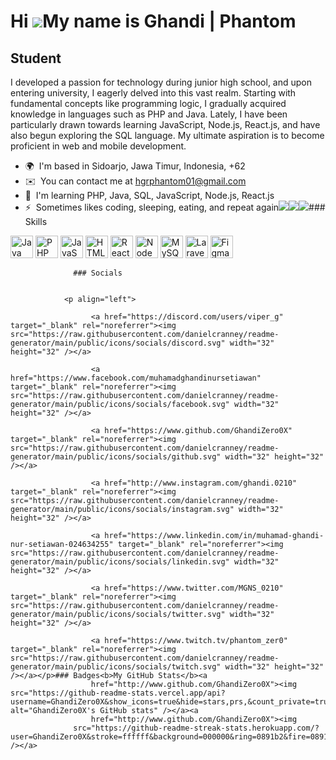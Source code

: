 Hi ![](https://user-images.githubusercontent.com/18350557/176309783-0785949b-9127-417c-8b55-ab5a4333674e.gif)My name is Ghandi | Phantom
========================================================================================================================================

Student
-------

I developed a passion for technology during junior high school, and upon entering university, I eagerly delved into this vast realm. Starting with fundamental concepts like programming logic, I gradually acquired knowledge in languages such as PHP and Java. Lately, I have been particularly drawn towards learning JavaScript, Node.js, React.js, and have also begun exploring the SQL language. My ultimate aspiration is to become proficient in web and mobile development.

*   🌍  I'm based in Sidoarjo, Jawa Timur, Indonesia, +62
*   ✉️  You can contact me at [hgrphantom01@gmail.com](mailto:hgrphantom01@gmail.com)
*   🧠  I'm learning PHP, Java, SQL, JavaScript, Node.js, React.js
*   ⚡  Sometimes likes coding, sleeping, eating, and repeat again<a href="https://www.github.com/GhandiZero0X" target="_blank" rel="noreferrer"><img
                  src="https://img.shields.io/github/followers/GhandiZero0X?logo=github&style=for-the-badge&color=0891b2&labelColor=000000" /></a><a href="https://www.twitter.com/MGNS_0210" target="_blank" rel="noreferrer"><img
                  src="https://img.shields.io/twitter/follow/MGNS_0210?logo=twitter&style=for-the-badge&color=0891b2&labelColor=000000"
                /></a><a href="https://www.twitch.tv/phantom_zer0" target="_blank" rel="noreferrer"><img
                  src="https://img.shields.io/twitch/status/phantom_zer0?logo=twitchsx&style=for-the-badge&color=0891b2&labelColor=000000&label=TWITCH+STATUS" /></a>### Skills 
<p align="left">
<a href="https://www.oracle.com/java/" target="_blank" rel="noreferrer"><img src="https://raw.githubusercontent.com/danielcranney/readme-generator/main/public/icons/skills/java-colored.svg" width="36" height="36" alt="Java" /></a>
<a href="https://www.php.net/" target="_blank" rel="noreferrer"><img src="https://raw.githubusercontent.com/danielcranney/readme-generator/main/public/icons/skills/php-colored.svg" width="36" height="36" alt="PHP" /></a>
<a href="https://developer.mozilla.org/en-US/docs/Web/JavaScript" target="_blank" rel="noreferrer"><img src="https://raw.githubusercontent.com/danielcranney/readme-generator/main/public/icons/skills/javascript-colored.svg" width="36" height="36" alt="JavaScript" /></a>
<a href="https://developer.mozilla.org/en-US/docs/Glossary/HTML5" target="_blank" rel="noreferrer"><img src="https://raw.githubusercontent.com/danielcranney/readme-generator/main/public/icons/skills/html5-colored.svg" width="36" height="36" alt="HTML5" /></a>
<a href="https://reactjs.org/" target="_blank" rel="noreferrer"><img src="https://raw.githubusercontent.com/danielcranney/readme-generator/main/public/icons/skills/react-colored.svg" width="36" height="36" alt="React" /></a>
<a href="https://nodejs.org/en/" target="_blank" rel="noreferrer"><img src="https://raw.githubusercontent.com/danielcranney/readme-generator/main/public/icons/skills/nodejs-colored.svg" width="36" height="36" alt="NodeJS" /></a>
<a href="https://www.mysql.com/" target="_blank" rel="noreferrer"><img src="https://raw.githubusercontent.com/danielcranney/readme-generator/main/public/icons/skills/mysql-colored.svg" width="36" height="36" alt="MySQL" /></a>
<a href="https://laravel.com/" target="_blank" rel="noreferrer"><img src="https://raw.githubusercontent.com/danielcranney/readme-generator/main/public/icons/skills/laravel-colored.svg" width="36" height="36" alt="Laravel" /></a>
<a href="https://www.figma.com/" target="_blank" rel="noreferrer"><img src="https://raw.githubusercontent.com/danielcranney/readme-generator/main/public/icons/skills/figma-colored.svg" width="36" height="36" alt="Figma" /></a>
</p>
                    
                  ### Socials
                  
                  
                <p align="left">
                          
                      <a href="https://discord.com/users/viper_g" target="_blank" rel="noreferrer"><img src="https://raw.githubusercontent.com/danielcranney/readme-generator/main/public/icons/socials/discord.svg" width="32" height="32" /></a>
                          
                      <a href="https://www.facebook.com/muhamadghandinursetiawan" target="_blank" rel="noreferrer"><img src="https://raw.githubusercontent.com/danielcranney/readme-generator/main/public/icons/socials/facebook.svg" width="32" height="32" /></a>
                          
                      <a href="https://www.github.com/GhandiZero0X" target="_blank" rel="noreferrer"><img src="https://raw.githubusercontent.com/danielcranney/readme-generator/main/public/icons/socials/github.svg" width="32" height="32" /></a>
                          
                      <a href="http://www.instagram.com/ghandi.0210" target="_blank" rel="noreferrer"><img src="https://raw.githubusercontent.com/danielcranney/readme-generator/main/public/icons/socials/instagram.svg" width="32" height="32" /></a>
                          
                      <a href="https://www.linkedin.com/in/muhamad-ghandi-nur-setiawan-024634255" target="_blank" rel="noreferrer"><img src="https://raw.githubusercontent.com/danielcranney/readme-generator/main/public/icons/socials/linkedin.svg" width="32" height="32" /></a>
                          
                      <a href="https://www.twitter.com/MGNS_0210" target="_blank" rel="noreferrer"><img src="https://raw.githubusercontent.com/danielcranney/readme-generator/main/public/icons/socials/twitter.svg" width="32" height="32" /></a>
                          
                      <a href="https://www.twitch.tv/phantom_zer0" target="_blank" rel="noreferrer"><img src="https://raw.githubusercontent.com/danielcranney/readme-generator/main/public/icons/socials/twitch.svg" width="32" height="32" /></a></p>### Badges<b>My GitHub Stats</b><a
                      href="http://www.github.com/GhandiZero0X"><img src="https://github-readme-stats.vercel.app/api?username=GhandiZero0X&show_icons=true&hide=stars,prs,&count_private=true&title_color=0891b2&text_color=ffffff&icon_color=0891b2&bg_color=000000&hide_border=true&show_icons=true" alt="GhandiZero0X's GitHub stats" /></a><a
                      href="http://www.github.com/GhandiZero0X"><img
                  src="https://github-readme-streak-stats.herokuapp.com/?user=GhandiZero0X&stroke=ffffff&background=000000&ring=0891b2&fire=0891b2&currStreakNum=ffffff&currStreakLabel=0891b2&sideNums=ffffff&sideLabels=ffffff&dates=ffffff&hide_border=true" /></a>
